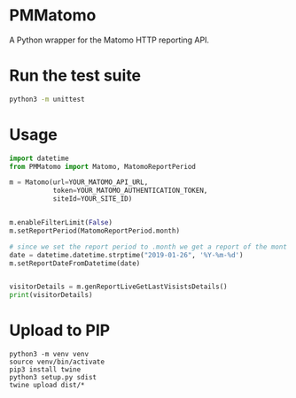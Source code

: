 # PMMatomo

A Python wrapper for the Matomo HTTP reporting API.

# Run the test suite
```bash
python3 -m unittest
```

# Usage

```python
import datetime
from PMMatomo import Matomo, MatomoReportPeriod

m = Matomo(url=YOUR_MATOMO_API_URL,
           token=YOUR_MATOMO_AUTHENTICATION_TOKEN,
           siteId=YOUR_SITE_ID)


m.enableFilterLimit(False)
m.setReportPeriod(MatomoReportPeriod.month)

# since we set the report period to .month we get a report of the mont that this date is in
date = datetime.datetime.strptime("2019-01-26", '%Y-%m-%d')
m.setReportDateFromDatetime(date)


visitorDetails = m.genReportLiveGetLastVisistsDetails()
print(visitorDetails)
```

# Upload to PIP
```
python3 -m venv venv
source venv/bin/activate
pip3 install twine
python3 setup.py sdist
twine upload dist/*
```
